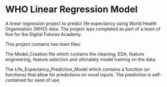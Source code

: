 # WHO Linear Regression Model

A linear regression project to predict life expectancy using World Health Organisation (WHO) data. The project was completed as part of a team of five for the Digital Futures Academy.

This project contains two main files:

The Model_Creation file which contains the cleaning, EDA, feature engineering, feature selection and ultimately model training on the data.

The Life_Expectancy_Prediction_Model which contains a function (or functions) that allow for predictions on novel inputs. The prediction is self-contained for ease of use.
